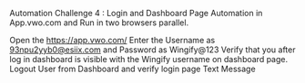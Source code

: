 Automation Challenge 4 : 
 Login and Dashboard Page Automation in App.vwo.com and Run in two browsers parallel. 

Open the https://app.vwo.com/
Enter the Username as 93npu2yyb0@esiix.com and Password as Wingify@123
Verify that you after log in dashboard is visible with the Wingify username on dashboard page.
Logout User from Dashboard and verify login page Text Message
